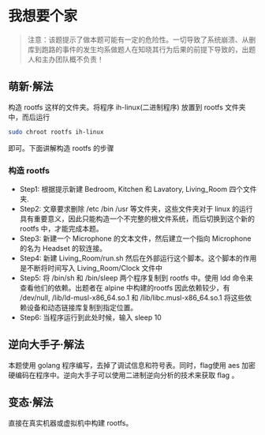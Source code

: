 # 我想要个家

> 注意：该题提示了做本题可能有一定的危险性。一切导致了系统崩溃、从删库到跑路的事件的发生均系做题人在知晓其行为后果的前提下导致的，出题人和主办团队概不负责！

## 萌新·解法

构造 rootfs 这样的文件夹。将程序 ih-linux(二进制程序) 放置到  rootfs 文件夹中，而后运行 

```bash
sudo chroot rootfs ih-linux
```

即可。下面讲解构造 rootfs 的步骤

### 构造 rootfs

* Step1: 根据提示新建 Bedroom, Kitchen 和 Lavatory, Living_Room 四个文件夹.
* Step2: 文章要求删除 /etc /bin /usr 等文件夹，这些文件夹对于 linux 的运行具有重要意义，因此只能构造一个不完整的根文件系统，而后切换到这个新的 rootfs 中，才能完成本题。
* Step3: 新建一个 Microphone 的文本文件，然后建立一个指向 Microphone 的名为 Headset 的软连接。
* Step4: 新建 Living_Room/run.sh 然后在外部运行这个脚本。这个脚本的作用是不断将时间写入 Living_Room/Clock 文件中
* Step5: 将 /bin/sh 和 /bin/sleep 两个程序复制到 rootfs 中。使用 ldd  命令来查看他们的依赖。出题者在 alpine 中构建的rootfs 因此依赖较少，有 /dev/null, /lib/ld-musl-x86_64.so.1 和 /lib/libc.musl-x86_64.so.1 将这些依赖设备和动态链接库复制到指定位置。
* Step6: 当程序运行到此处时候，输入 sleep 10

## 逆向大手子·解法

本题使用 golang 程序编写，去掉了调试信息和符号表。同时，flag使用 aes 加密硬编码在程序中。逆向大手子可以使用二进制逆向分析的技术来获取 flag 。

## 变态·解法

直接在真实机器或虚拟机中构建 rootfs。

